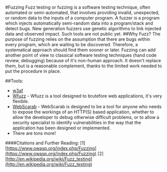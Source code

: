 #Fuzzing
Fuzz testing or fuzzing is a software testing technique, often automated or semi-automated, that involves providing invalid, unexpected, or random data to the inputs of a computer program.
A fuzzer is a program which injects automatically semi-random data into a program/stack and detect bugs. New generation fuzzers use genetic algorithms to link injected data and observed impact. Such tools are not public yet.
##Why Fuzz?
The purpose of fuzzing relies on the assumption that there are bugs within every program, which are waiting to be discovered. Therefore, a systematical approach should find them sooner or later.
Fuzzing can add another point of view to classical software testing techniques (hand code review, debugging) because of it's non-human approach. It doesn't replace them, but is a reasonable complement, thanks to the limited work needed to put the procedure in place.

##Tools:
* [w3af](/w3af.md)
* [Wfuzz](http://sectools.org/tool/wfuzz/) - Wfuzz is a tool designed to brutefore web applications, it's very flexible.
* [WebScarab](https://www.owasp.org/index.php/OWASP_WebScarab_NG_Project) - WebScarab is designed to be a tool for anyone who needs to expose the workings of an HTTP(S) based application, whether to allow the developer to debug otherwise difficult problems, or to allow a security specialist to identify vulnerabilities in the way that the application has been designed or implemented.
* There are tons more!

####Citations and Further Reading:
[1][https://www.owasp.org/index.php/Fuzzing](https://www.owasp.org/index.php/Fuzzing)
[2][http://en.wikipedia.org/wiki/Fuzz_testing](http://en.wikipedia.org/wiki/Fuzz_testing)